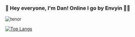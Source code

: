 ### 👋 Hey everyone, I'm Dan! Online I go by Envyin 😶‍🌫️


![tenor](https://user-images.githubusercontent.com/100398431/156267079-0e7532f9-06d9-4918-b823-2c1cd4b3b235.gif)



[![Top Langs](https://github-readme-stats.vercel.app/api/top-langs/?username=anuraghazra&layout=compact)](https://github.com/anuraghazra/github-readme-stats)
